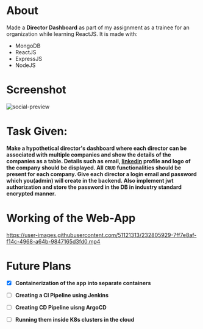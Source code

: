 # About
Made a **Director Dashboard** as part of my assignment as a trainee for an organization while learning ReactJS.
It is made with:
* MongoDB 
* ReactJS
* ExpressJS
* NodeJS

# Screenshot
![social-preview](https://user-images.githubusercontent.com/51121313/232805705-cb724df9-beec-4493-8761-cd81e3f21473.png)

# Task Given:
**Make a hypothetical director's dashboard where each director can be associated with multiple companies and show the details of the companies as a table.
Details such as email, [linkedin](https://www.linkedin.com) profile and logo of the company should be displayed.  All `CRUD` functionalities should be present for each company. Give each director a login email and password which you(admin) will create in the backend. Also implement jwt authorization and store the password in the DB in industry standard encrypted manner.**

# Working of the Web-App

https://user-images.githubusercontent.com/51121313/232805929-7ff7e8af-f14c-4968-a64b-9847165d3fd0.mp4

# Future Plans
- [x] **Containerization of the app into separate containers**
- [ ] **Creating a CI Pipeline using Jenkins**
- [ ] **Creating CD Pipeline uisng ArgoCD**
- [ ] **Running them inside K8s clusters in the cloud**

